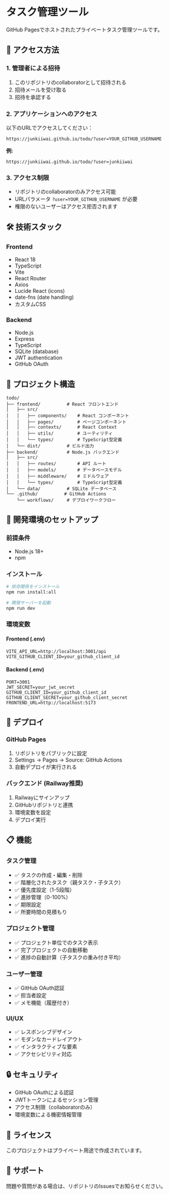 # タスク管理ツール

GitHub Pagesでホストされたプライベートタスク管理ツールです。

## 🚀 **アクセス方法**

### **1. 管理者による招待**
1. このリポジトリのcollaboratorとして招待される
2. 招待メールを受け取る
3. 招待を承認する

### **2. アプリケーションへのアクセス**
以下のURLでアクセスしてください：
```
https://junkiiwai.github.io/todo/?user=YOUR_GITHUB_USERNAME
```

**例:**
```
https://junkiiwai.github.io/todo/?user=junkiiwai
```

### **3. アクセス制限**
- リポジトリのcollaboratorのみアクセス可能
- URLパラメータ `?user=YOUR_GITHUB_USERNAME` が必要
- 権限のないユーザーはアクセス拒否されます

## 🛠 **技術スタック**

### **Frontend**
- React 18
- TypeScript
- Vite
- React Router
- Axios
- Lucide React (icons)
- date-fns (date handling)
- カスタムCSS

### **Backend**
- Node.js
- Express
- TypeScript
- SQLite (database)
- JWT authentication
- GitHub OAuth

## 📁 **プロジェクト構造**

```
todo/
├── frontend/          # React フロントエンド
│   ├── src/
│   │   ├── components/    # React コンポーネント
│   │   ├── pages/         # ページコンポーネント
│   │   ├── contexts/      # React Context
│   │   ├── utils/         # ユーティリティ
│   │   └── types/         # TypeScript型定義
│   └── dist/          # ビルド出力
├── backend/           # Node.js バックエンド
│   ├── src/
│   │   ├── routes/        # API ルート
│   │   ├── models/        # データベースモデル
│   │   ├── middleware/    # ミドルウェア
│   │   └── types/         # TypeScript型定義
│   └── data/          # SQLite データベース
└── .github/          # GitHub Actions
    └── workflows/     # デプロイワークフロー
```

## 🔧 **開発環境のセットアップ**

### **前提条件**
- Node.js 18+
- npm

### **インストール**
```bash
# 依存関係をインストール
npm run install:all

# 開発サーバーを起動
npm run dev
```

### **環境変数**
#### **Frontend (.env)**
```env
VITE_API_URL=http://localhost:3001/api
VITE_GITHUB_CLIENT_ID=your_github_client_id
```

#### **Backend (.env)**
```env
PORT=3001
JWT_SECRET=your_jwt_secret
GITHUB_CLIENT_ID=your_github_client_id
GITHUB_CLIENT_SECRET=your_github_client_secret
FRONTEND_URL=http://localhost:5173
```

## 🚀 **デプロイ**

### **GitHub Pages**
1. リポジトリをパブリックに設定
2. Settings → Pages → Source: GitHub Actions
3. 自動デプロイが実行される

### **バックエンド (Railway推奨)**
1. Railwayにサインアップ
2. GitHubリポジトリと連携
3. 環境変数を設定
4. デプロイ実行

## 📋 **機能**

### **タスク管理**
- ✅ タスクの作成・編集・削除
- ✅ 階層化されたタスク（親タスク・子タスク）
- ✅ 優先度設定（1-5段階）
- ✅ 進捗管理（0-100%）
- ✅ 期限設定
- ✅ 所要時間の見積もり

### **プロジェクト管理**
- ✅ プロジェクト単位でのタスク表示
- ✅ 完了プロジェクトの自動移動
- ✅ 進捗の自動計算（子タスクの重み付き平均）

### **ユーザー管理**
- ✅ GitHub OAuth認証
- ✅ 担当者設定
- ✅ メモ機能（履歴付き）

### **UI/UX**
- ✅ レスポンシブデザイン
- ✅ モダンなカードレイアウト
- ✅ インタラクティブな要素
- ✅ アクセシビリティ対応

## 🔒 **セキュリティ**

- GitHub OAuthによる認証
- JWTトークンによるセッション管理
- アクセス制限（collaboratorのみ）
- 環境変数による機密情報管理

## 📝 **ライセンス**

このプロジェクトはプライベート用途で作成されています。

## 🤝 **サポート**

問題や質問がある場合は、リポジトリのIssuesでお知らせください。 